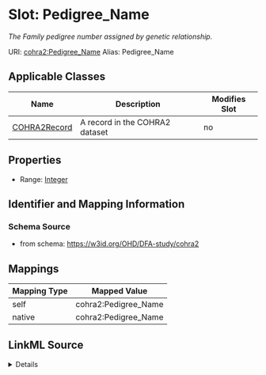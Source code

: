 

# Slot: Pedigree_Name 


_The Family pedigree number assigned by genetic relationship._





URI: [cohra2:Pedigree_Name](https://w3id.org/OHD/DFA-study/cohra2/Pedigree_Name)
Alias: Pedigree_Name

<!-- no inheritance hierarchy -->





## Applicable Classes

| Name | Description | Modifies Slot |
| --- | --- | --- |
| [COHRA2Record](COHRA2Record.md) | A record in the COHRA2 dataset |  no  |







## Properties

* Range: [Integer](Integer.md)





## Identifier and Mapping Information







### Schema Source


* from schema: https://w3id.org/OHD/DFA-study/cohra2




## Mappings

| Mapping Type | Mapped Value |
| ---  | ---  |
| self | cohra2:Pedigree_Name |
| native | cohra2:Pedigree_Name |




## LinkML Source

<details>
```yaml
name: Pedigree_Name
description: The Family pedigree number assigned by genetic relationship.
from_schema: https://w3id.org/OHD/DFA-study/cohra2
rank: 1000
alias: Pedigree_Name
domain_of:
- COHRA2Record
range: integer

```
</details>
